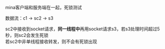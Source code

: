 mina客户端和服务端在一起，死锁测试

数据流：c1 -> sc2 -> s3

sc2中接收到socket请求，**同一线程中**再用socket请求s3，若s3处理时间超过5秒，则sc2会发生死锁<br/>
若sc2中非单线程接收转发，则不会有死锁出现